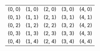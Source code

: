 ||||||
|---:|---:|---:|---:|---:|
|(0, 0)|(1, 0)|(2, 0)|(3, 0)|(4, 0)|
|(0, 1)|(1, 1)|(2, 1)|(3, 1)|(4, 1)|
|(0, 2)|(1, 2)|(2, 2)|(3, 2)|(4, 2)|
|(0, 3)|(1, 3)|(2, 3)|(3, 3)|(4, 3)|
|(0, 4)|(1, 4)|(2, 4)|(3, 4)|(4, 4)|
